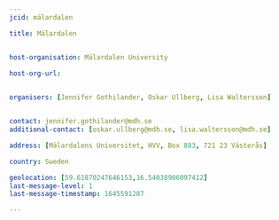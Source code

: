 ```yaml
---
jcid: mälardalen

title: Mälardalen 


host-organisation: Mälardalen University

host-org-url:

 
organisers: [Jennifer Gothilander, Oskar Ullberg, Lisa Waltersson] 


contact: jennifer.gothilander@mdh.se
additional-contact: [oskar.ullberg@mdh.se, lisa.waltersson@mdh.se]

address: [Mälardalens Universitet, HVV, Box 883, 721 23 Västerås]

country: Sweden

geolocation: [59.61870247646153,16.54038906097412]
last-message-level: 1
last-message-timestamp: 1645591287

---
```




